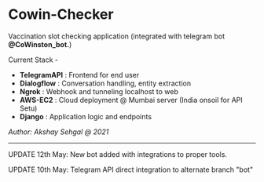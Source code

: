 # Cowin-Checker

Vaccination slot checking application (integrated with telegram bot **@CoWinston_bot.**)

Current Stack - 
- **TelegramAPI** : Frontend for end user
- **Dialogflow** : Conversation handling, entity extraction
- **Ngrok** : Webhook and tunneling localhost to web
- **AWS-EC2** : Cloud deployment @ Mumbai server (India onsoil for API Setu)
- **Django** : Application logic and endpoints

*Author: Akshay Sehgal @ 2021*

--------

UPDATE 12th May: New bot added with integrations to proper tools. 

UPDATE 10th May: Telegram API direct integration to alternate branch "bot"
